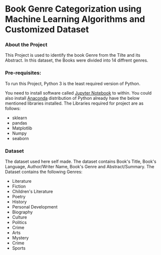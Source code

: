# Book Genre Categorization using Machine Learning Algorithms and Customized Dataset

### About the Project
This Project is used to identify the book Genre from the Tilte and its Abstract. In this dataset, the Books were divided into 14 diffrent genres.

### Pre-requisites:
To run this Project, Python 3 is the least required version of Python.

You need to install software called [Jupyter Notebook](https://jupyter.org/) to within. 
You could also install [Anaconda](https://www.anaconda.com/) distribution of Python already have the below mentioned libraries installed.
The Libraries required for project are as follows:
- sklearn
- pandas
- Matplotlib
- Numpy
- seaborn

### Dataset
The dataset used here self made. The dataset contains Book's Title, Book's Language, Author/Writer Name, Book's Genre and Abstract/Summary.
The Dataset contains the following Genres:
- Literature
- Fiction 
- Children's Literature 
- Poetry
- History 
- Personal Development
- Biography
- Culture
- Politics
- Crime
- Arts
- Mystery
- Crime
- Sports
